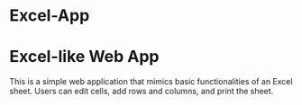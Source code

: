 # Excel-App
# Excel-like Web App

This is a simple web application that mimics basic functionalities of an Excel sheet. Users can edit cells, add rows and columns, and print the sheet.
